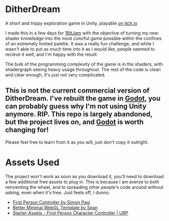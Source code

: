 # DitherDream
A short and trippy exploration game in Unity, playable [on itch.io](https://ditherdream.itch.io/ditherdream)

I made this in a few days for [1BitJam](https://itch.io/jam/1-bit-jam-wow) with the objective of turning my new shader knowledge into the most colorful game possible within the confines of an extremely limited palette. It was a really fun challenge, and while I wasn't able to put as much time into it as I would like, people seemed to recieve it well, and I'm happy with the result.

The bulk of the programming complexity of the game is in the shaders, with shadergraph seeing heavy usage throughout. The rest of the code is clean and clear enough, it's just not very complicated.

## This is not the current commercial version of DitherDream. I've rebuilt the game in [Godot](https://godotengine.org/), you can probably guess why I'm not using Unity anymore. RIP. This repo is largely abandoned, but the project lives on, and [Godot](https://godotengine.org/) is worth changing for!
Please feel free to learn from it as you will, just don't copy it outright.

# Assets Used
The project won't work as soon as you download it, you'll need to download a few additional free assets to plug in. This is because I am averse to both reinventing the wheel, and to spreading other people's code around without asking, even when it's free. Just feels off, I dunno.
 - [First Person Controller by Simon Pasi](https://assetstore.unity.com/packages/tools/input-management/mini-first-person-controller-174710)
 - [Better Minimal WebGL Template by Sean](https://seansleblanc.itch.io/better-minimal-webgl-template)
 - [Starter Assets - First Person Character Controller | URP](https://assetstore.unity.com/packages/essentials/starter-assets-first-person-character-controller-urp-196525)

